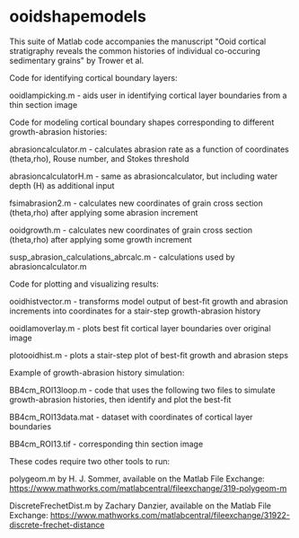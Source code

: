 # ooidshapemodels
This suite of Matlab code accompanies the manuscript "Ooid cortical stratigraphy reveals the common histories of individual co-occuring sedimentary grains" by Trower et al.

Code for identifying cortical boundary layers:

ooidlampicking.m - aids user in identifying cortical layer boundaries from a thin section image

Code for modeling cortical boundary shapes corresponding to different growth-abrasion histories:

abrasioncalculator.m - calculates abrasion rate as a function of coordinates (theta,rho), Rouse number, and Stokes threshold

abrasioncalculatorH.m - same as abrasioncalculator, but including water depth (H) as additional input

fsimabrasion2.m - calculates new coordinates of grain cross section (theta,rho) after applying some abrasion increment

ooidgrowth.m - calculates new coordinates of grain cross section (theta,rho) after applying some growth increment

susp_abrasion_calculations_abrcalc.m - calculations used by abrasioncalculator.m

Code for plotting and visualizing results:

ooidhistvector.m - transforms model output of best-fit growth and abrasion increments into coordinates for a stair-step growth-abrasion history

ooidlamoverlay.m - plots best fit cortical layer boundaries over original image

plotooidhist.m - plots a stair-step plot of best-fit growth and abrasion steps

Example of growth-abrasion history simulation:

BB4cm_ROI13loop.m - code that uses the following two files to simulate growth-abrasion histories, then identify and plot the best-fit

BB4cm_ROI13data.mat - dataset with coordinates of cortical layer boundaries

BB4cm_ROI13.tif - corresponding thin section image

These codes require two other tools to run:

polygeom.m by H. J. Sommer, available on the Matlab File Exchange: https://www.mathworks.com/matlabcentral/fileexchange/319-polygeom-m

DiscreteFrechetDist.m by Zachary Danzier, available on the Matlab File Exchange: https://www.mathworks.com/matlabcentral/fileexchange/31922-discrete-frechet-distance
